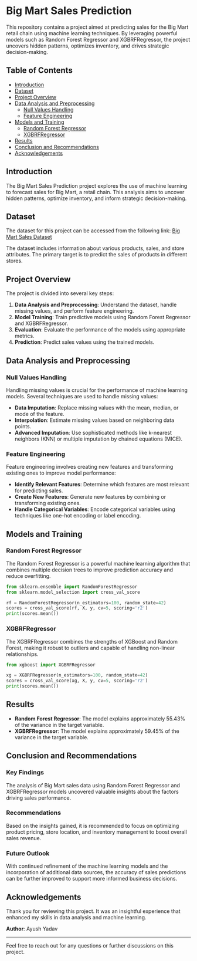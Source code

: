 # Big Mart Sales Prediction

This repository contains a project aimed at predicting sales for the Big Mart retail chain using machine learning techniques. By leveraging powerful models such as Random Forest Regressor and XGBRFRegressor, the project uncovers hidden patterns, optimizes inventory, and drives strategic decision-making.

## Table of Contents

- [Introduction](#introduction)
- [Dataset](#dataset)
- [Project Overview](#project-overview)
- [Data Analysis and Preprocessing](#data-analysis-and-preprocessing)
  - [Null Values Handling](#null-values-handling)
  - [Feature Engineering](#feature-engineering)
- [Models and Training](#models-and-training)
  - [Random Forest Regressor](#random-forest-regressor)
  - [XGBRFRegressor](#xgbrfregressor)
- [Results](#results)
- [Conclusion and Recommendations](#conclusion-and-recommendations)
- [Acknowledgements](#acknowledgements)

## Introduction

The Big Mart Sales Prediction project explores the use of machine learning to forecast sales for Big Mart, a retail chain. This analysis aims to uncover hidden patterns, optimize inventory, and inform strategic decision-making.

## Dataset

The dataset for this project can be accessed from the following link:
[Big Mart Sales Dataset](https://drive.google.com/drive/folders/1DtEKw6KDTdI0IPCoqfX4X2Hsi4KimapT?usp=drive_link)

The dataset includes information about various products, sales, and store attributes. The primary target is to predict the sales of products in different stores.

## Project Overview

The project is divided into several key steps:

1. **Data Analysis and Preprocessing**: Understand the dataset, handle missing values, and perform feature engineering.
2. **Model Training**: Train predictive models using Random Forest Regressor and XGBRFRegressor.
3. **Evaluation**: Evaluate the performance of the models using appropriate metrics.
4. **Prediction**: Predict sales values using the trained models.

## Data Analysis and Preprocessing

### Null Values Handling

Handling missing values is crucial for the performance of machine learning models. Several techniques are used to handle missing values:

- **Data Imputation**: Replace missing values with the mean, median, or mode of the feature.
- **Interpolation**: Estimate missing values based on neighboring data points.
- **Advanced Imputation**: Use sophisticated methods like k-nearest neighbors (KNN) or multiple imputation by chained equations (MICE).

### Feature Engineering

Feature engineering involves creating new features and transforming existing ones to improve model performance:

- **Identify Relevant Features**: Determine which features are most relevant for predicting sales.
- **Create New Features**: Generate new features by combining or transforming existing ones.
- **Handle Categorical Variables**: Encode categorical variables using techniques like one-hot encoding or label encoding.

## Models and Training

### Random Forest Regressor

The Random Forest Regressor is a powerful machine learning algorithm that combines multiple decision trees to improve prediction accuracy and reduce overfitting.

```python
from sklearn.ensemble import RandomForestRegressor
from sklearn.model_selection import cross_val_score

rf = RandomForestRegressor(n_estimators=100, random_state=42)
scores = cross_val_score(rf, X, y, cv=5, scoring='r2')
print(scores.mean())
```

### XGBRFRegressor

The XGBRFRegressor combines the strengths of XGBoost and Random Forest, making it robust to outliers and capable of handling non-linear relationships.

```python
from xgboost import XGBRFRegressor

xg = XGBRFRegressor(n_estimators=100, random_state=42)
scores = cross_val_score(xg, X, y, cv=5, scoring='r2')
print(scores.mean())
```

## Results

- **Random Forest Regressor**: The model explains approximately 55.43% of the variance in the target variable.
- **XGBRFRegressor**: The model explains approximately 59.45% of the variance in the target variable.

## Conclusion and Recommendations

### Key Findings

The analysis of Big Mart sales data using Random Forest Regressor and XGBRFRegressor models uncovered valuable insights about the factors driving sales performance.

### Recommendations

Based on the insights gained, it is recommended to focus on optimizing product pricing, store location, and inventory management to boost overall sales revenue.

### Future Outlook

With continued refinement of the machine learning models and the incorporation of additional data sources, the accuracy of sales predictions can be further improved to support more informed business decisions.

## Acknowledgements

Thank you for reviewing this project. It was an insightful experience that enhanced my skills in data analysis and machine learning.

**Author**: Ayush Yadav

---

Feel free to reach out for any questions or further discussions on this project.
